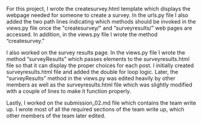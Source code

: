For this project, I wrote the createsurvey.html template which displays the webpage needed for someone to create a survey. In the urls.py file I also added the two path lines indicating which methods should be invoked in the views.py file once the "createsurvey/" and “surveyresults/” web pages are accessed. In addition, in the views.py file I wrote the method “createsurvey.”

I also worked on the survey results page. In the views.py file I wrote the method “surveyResults” which passes elements to the surveyresults.html file so that it can display the proper choices for each post. I initially created surveyresults.html file and added the double for loop logic. Later, the “surveyResults” method in the views.py was edited heavily by other members as well as the surveyresults.html file which was slightly modified with a couple of lines to make it function properly. 
 
Lastly, I worked on the submission_02.md file which contains the team write up. I wrote most of all the required sections of the team write up, which other members of the team later edited. 
 